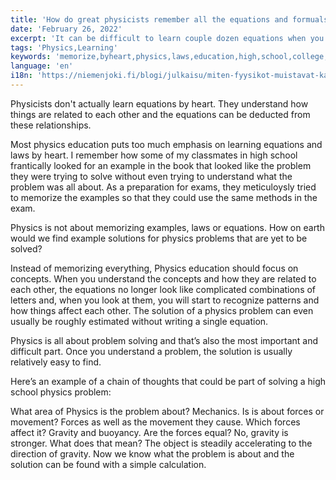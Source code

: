 ```yaml
---
title: 'How do great physicists remember all the equations and formuals?'
date: 'February 26, 2022'
excerpt: 'It can be difficult to learn couple dozen equations when you are studying physics. How on earth do great physicist remember all the equations?'
tags: 'Physics,Learning'
keywords: 'memorize,byheart,physics,laws,education,high,school,college,university'
language: 'en'
i18n: 'https://niemenjoki.fi/blogi/julkaisu/miten-fyysikot-muistavat-kaavat-lait'
---
```


Physicists don't actually learn equations by heart. They understand how things are related to each other and the equations can be deducted from these relationships.

Most physics education puts too much emphasis on learning equations and laws by heart. I remember how some of my classmates in high school frantically looked for an example in the book that looked like the problem they were trying to solve without even trying to understand what the problem was all about. As a preparation for exams, they meticuloysly tried to memorize the examples so that they could use the same methods in the exam.

Physics is not about memorizing examples, laws or equations. How on earth would we find example solutions for physics problems that are yet to be solved?

Instead of memorizing everything, Physics education should focus on concepts. When you understand the concepts and how they are related to each other, the equations no longer look like complicated combinations of letters and, when you look at them, you will start to recognize patterns and how things affect each other. The solution of a physics problem can even usually be roughly estimated without writing a single equation.

Physics is all about problem solving and that’s also the most important and difficult part. Once you understand a problem, the solution is usually relatively easy to find.

Here’s an example of a chain of thoughts that could be part of solving a high school physics problem:

What area of Physics is the problem about? Mechanics. Is is about forces or movement? Forces as well as the movement they cause. Which forces affect it? Gravity and buoyancy. Are the forces equal? No, gravity is stronger. What does that mean? The object is steadily accelerating to the direction of gravity. Now we know what the problem is about and the solution can be found with a simple calculation.
